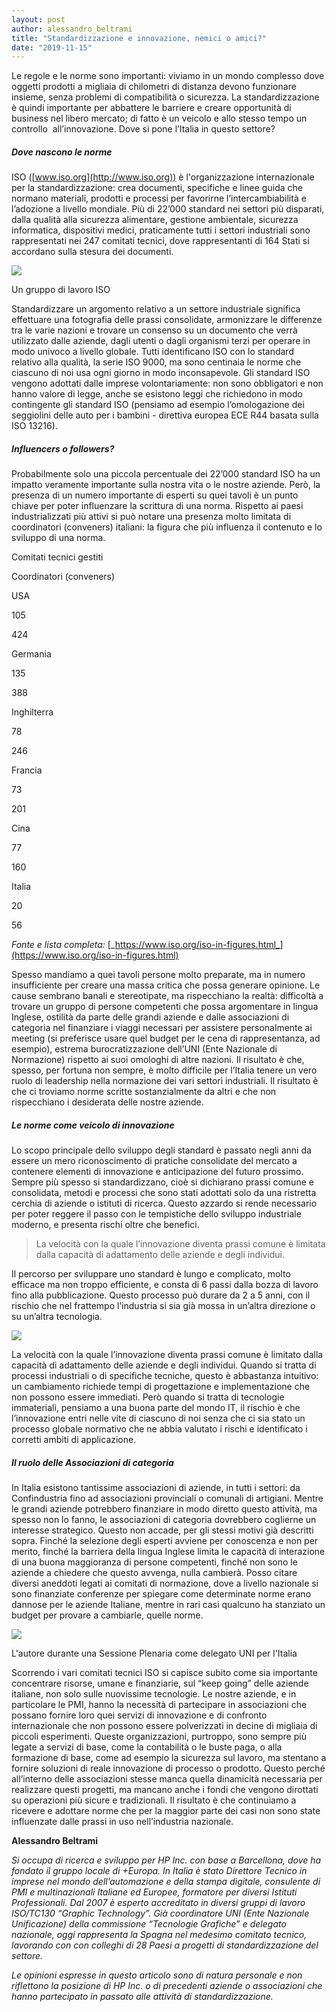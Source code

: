```yaml
---
layout: post
author: alessandro_beltrami
title: "Standardizzazione e innovazione, nemici o amici?"
date: "2019-11-15"
---
```


Le regole e le norme sono importanti: viviamo in un mondo complesso dove oggetti prodotti a migliaia di chilometri di distanza devono funzionare insieme, senza problemi di compatibilità o sicurezza. La standardizzazione è quindi importante per abbattere le barriere e creare opportunità di business nel libero mercato; di fatto è un veicolo e allo stesso tempo un controllo  all’innovazione. Dove si pone l’Italia in questo settore?

##### Dove nascono le norme

ISO ([www.iso.org](http://www.iso.org)) è l'organizzazione internazionale per la standardizzazione: crea documenti, specifiche e linee guida che normano materiali, prodotti e processi per favorirne l’intercambiabilità e l’adozione a livello mondiale. Più di 22’000 standard nei settori più disparati, dalla qualità alla sicurezza alimentare, gestione ambientale, sicurezza informatica, dispositivi medici, praticamente tutti i settori industriali sono rappresentati nei 247 comitati tecnici, dove rappresentanti di 164 Stati si accordano sulla stesura dei documenti.

![](https://piueuropa.files.wordpress.com/2019/11/wg13_2.jpg?w=1024)

Un gruppo di lavoro ISO

Standardizzare un argomento relativo a un settore industriale significa effettuare una fotografia delle prassi consolidate, armonizzare le differenze tra le varie nazioni e trovare un consenso su un documento che verrà utilizzato dalle aziende, dagli utenti o dagli organismi terzi per operare in modo univoco a livello globale. Tutti identificano ISO con lo standard relativo alla qualità, la serie ISO 9000, ma sono centinaia le norme che ciascuno di noi usa ogni giorno in modo inconsapevole. Gli standard ISO vengono adottati dalle imprese volontariamente: non sono obbligatori e non hanno valore di legge, anche se esistono leggi che richiedono in modo contingente gli standard ISO (pensiamo ad esempio l’omologazione dei seggiolini delle auto per i bambini - direttiva europea ECE R44 basata sulla ISO 13216).

##### Influencers o followers?

Probabilmente solo una piccola percentuale dei 22’000 standard ISO ha un impatto veramente importante sulla nostra vita o le nostre aziende. Però, la presenza di un numero importante di esperti su quei tavoli è un punto chiave per poter influenzare la scrittura di una norma. Rispetto ai paesi industrializzati più attivi si può notare una presenza molto limitata di coordinatori (conveners) italiani: la figura che più influenza il contenuto e lo sviluppo di una norma. 

  

Comitati tecnici gestiti 

Coordinatori (conveners)

USA

105

424

Germania

135

388

Inghilterra

78

246

Francia

73

201

Cina

77

160

Italia

20

56

_Fonte e lista completa:_ [_https://www.iso.org/iso-in-figures.html_](https://www.iso.org/iso-in-figures.html)

Spesso mandiamo a quei tavoli persone molto preparate, ma in numero insufficiente per creare una massa critica che possa generare opinione. Le cause sembrano banali e stereotipate, ma rispecchiano la realtà: difficoltà a trovare un gruppo di persone competenti che possa argomentare in lingua Inglese, ostilità da parte delle grandi aziende e dalle associazioni di categoria nel finanziare i viaggi necessari per assistere personalmente ai meeting (si preferisce usare quel budget per le cena di rappresentanza, ad esempio), estrema burocratizzazione dell’UNI (Ente Nazionale di Normazione) rispetto ai suoi omologhi di altre nazioni. Il risultato è che, spesso, per fortuna non sempre, è molto difficile per l’Italia tenere un vero ruolo di leadership nella normazione dei vari settori industriali. Il risultato è che ci troviamo norme scritte sostanzialmente da altri e che non rispecchiano i desiderata delle nostre aziende.

##### Le norme come veicolo di innovazione

Lo scopo principale dello sviluppo degli standard è passato negli anni da essere un mero riconoscimento di pratiche consolidate del mercato a contenere elementi di innovazione e anticipazione del futuro prossimo. Sempre più spesso si standardizzano, cioè si dichiarano prassi comune e consolidata, metodi e processi che sono stati adottati solo da una ristretta cerchia di aziende o istituti di ricerca. Questo azzardo si rende necessario per poter reggere il passo con le tempistiche dello sviluppo industriale moderno, e presenta rischi oltre che benefici.

> La velocità con la quale l’innovazione diventa prassi comune è limitata dalla capacità di adattamento delle aziende e degli individui.

Il percorso per sviluppare uno standard è lungo e complicato, molto efficace ma non troppo efficiente, e consta di 6 passi dalla bozza di lavoro fino alla pubblicazione. Questo processo può durare da 2 a 5 anni, con il rischio che nel frattempo l’industria si sia già mossa in un’altra direzione o su un’altra tecnologia. 

![](https://piueuropa.files.wordpress.com/2019/11/schema-iso-deliverables_en.jpg?w=734)

La velocità con la quale l’innovazione diventa prassi comune è limitato dalla capacità di adattamento delle aziende e degli individui. Quando si tratta di processi industriali o di specifiche tecniche, questo è abbastanza intuitivo: un cambiamento richiede tempi di progettazione e implementazione che non possono essere immediati. Però quando si tratta di tecnologie immateriali, pensiamo a una buona parte del mondo IT, il rischio è che l’innovazione entri nelle vite di ciascuno di noi senza che ci sia stato un processo globale normativo che ne abbia valutato i rischi e identificato i corretti ambiti di applicazione.

##### Il ruolo delle Associazioni di categoria

In Italia esistono tantissime associazioni di aziende, in tutti i settori: da Confindustria fino ad associazioni provinciali o comunali di artigiani. Mentre le grandi aziende potrebbero finanziare in modo diretto questo attività, ma spesso non lo fanno, le associazioni di categoria dovrebbero coglierne un interesse strategico. Questo non accade, per gli stessi motivi già descritti sopra. Finché la selezione degli esperti avviene per conoscenza e non per merito, finché la barriera della lingua Inglese limita le capacità di interazione di una buona maggioranza di persone competenti, finché non sono le aziende a chiedere che questo avvenga, nulla cambierà. Posso citare diversi aneddoti legati ai comitati di normazione, dove a livello nazionale si sono finanziate conferenze per spiegare come determinate norme erano dannose per le aziende Italiane, mentre in rari casi qualcuno ha stanziato un budget per provare a cambiarle, quelle norme.

![](https://piueuropa.files.wordpress.com/2019/11/p9260028.jpg?w=300)

L'autore durante una Sessione Plenaria come delegato UNI per l'Italia

Scorrendo i vari comitati tecnici ISO si capisce subito come sia importante concentrare risorse, umane e finanziarie, sul “keep going” delle aziende italiane, non solo sulle nuovissime tecnologie. Le nostre aziende, e in particolare le PMI, hanno la necessità di partecipare in associazioni che possano fornire loro quei servizi di innovazione e di confronto internazionale che non possono essere polverizzati in decine di migliaia di piccoli esperimenti. Queste organizzazioni, purtroppo, sono sempre più legate a servizi di base, come la contabilità o le buste paga, o alla formazione di base, come ad esempio la sicurezza sul lavoro, ma stentano a fornire soluzioni di reale innovazione di processo o prodotto. Questo perché all’interno delle associazioni stesse manca quella dinamicità necessaria per realizzare questi progetti, ma mancano anche i fondi che vengono dirottati su operazioni più sicure e tradizionali. Il risultato è che continuiamo a ricevere e adottare norme che per la maggior parte dei casi non sono state influenzate dalle prassi in uso nell’industria nazionale.

**Alessandro Beltrami**

_Si occupa di ricerca e sviluppo per HP Inc. con base a Barcellona, dove ha fondato il gruppo locale di +Europa. In Italia è stato Direttore Tecnico in imprese nel mondo dell’automazione e della stampa digitale, consulente di PMI e multinazionali Italiane ed Europee, formatore per diversi Istituti Professionali. Dal 2007 è esperto accreditato in diversi gruppi di lavoro ISO/TC130 “Graphic Technology”. Già coordinatore UNI (Ente Nazionale Unificazione) della commissione “Tecnologie Grafiche” e delegato nazionale, oggi rappresenta la Spagna nel medesimo comitato tecnico, lavorando con con colleghi di 28 Paesi a progetti di standardizzazione del settore._

_Le opinioni espresse in questo articolo sono di natura personale e non riflettono la posizione di HP Inc. o di precedenti aziende o associazioni che hanno partecipato in passato alle attività di standardizzazione._
